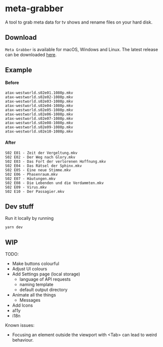 # meta-grabber

A tool to grab meta data for tv shows and rename files on your hard disk.

## Download

`Meta Grabber` is available for macOS, Windows and Linux.
The latest release can be downloaded [here](https://github.com/andreaswilli/meta-grabber/releases/latest).

## Example

#### Before
```
atax-westworld.s02e01.1080p.mkv
atax-westworld.s02e02-1080p.mkv
atax-westworld.s02e03-1080p.mkv
atax-westworld.s02e04-1080p.mkv
atax-westworld.s02e05-1080p.mkv
atax-westworld.s02e06-1080p.mkv
atax-westworld.s02e07-1080p.mkv
atax-westworld.s02e08-1080p.mkv
atax-westworld.s02e09-1080p.mkv
atax-westworld.s02e10-1080p.mkv
```
#### After
```
S02 E01 - Zeit der Vergeltung.mkv
S02 E02 - Der Weg nach Glory.mkv
S02 E03 - Das Fort der verlorenen Hoffnung.mkv
S02 E04 - Das Rätsel der Sphinx.mkv
S02 E05 - Eine neue Stimme.mkv
S02 E06 - Phasenraum.mkv
S02 E07 - Häutungen.mkv
S02 E08 - Die Lebenden und die Verdammten.mkv
S02 E09 - Virus.mkv
S02 E10 - Der Passagier.mkv
```

## Dev stuff
Run it locally by running
```
yarn dev
```

## WIP
TODO:
* Make buttons colourful
* Adjust UI colours
* Add Settings page (local storage)
  * language of API requests
  * naming template
  * default output directory
* Animate all the things
  * Messages
* Add Icons
* a11y
* i18n

Known issues:
* Focusing an element outside the viewport with <Tab\> can lead to weird behaviour.
